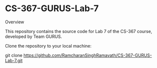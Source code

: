 # CS-367-GURUS-Lab-7

Overview

This repository contains the source code for Lab 7 of the CS-367 course, developed by Team GURUS. 

Clone the repository to your local machine:

git clone https://github.com/RamcharanSinghRamavath/CS-367-GURUS-Lab-7.git
